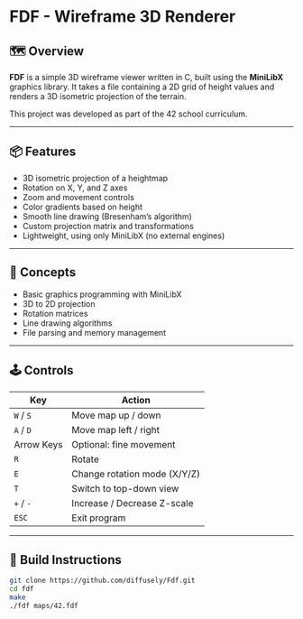 # FDF - Wireframe 3D Renderer

## 🗺️ Overview

**FDF** is a simple 3D wireframe viewer written in C, built using the **MiniLibX** graphics library. It takes a file containing a 2D grid of height values and renders a 3D isometric projection of the terrain.

This project was developed as part of the 42 school curriculum.

---

## 📦 Features

- 3D isometric projection of a heightmap
- Rotation on X, Y, and Z axes
- Zoom and movement controls
- Color gradients based on height
- Smooth line drawing (Bresenham’s algorithm)
- Custom projection matrix and transformations
- Lightweight, using only MiniLibX (no external engines)

---

## 🧠 Concepts

- Basic graphics programming with MiniLibX
- 3D to 2D projection
- Rotation matrices
- Line drawing algorithms
- File parsing and memory management

---

## 🕹️ Controls

| Key           | Action                      |
|---------------|-----------------------------|
| `W` / `S`     | Move map up / down          |
| `A` / `D`     | Move map left / right       |
| Arrow Keys    | Optional: fine movement     |
| `R`           | Rotate                      |
| `E`           | Change rotation mode (X/Y/Z)|
| `T`           | Switch to top-down view     |
| `+` / `-`     | Increase / Decrease Z-scale |
| `ESC`         | Exit program                |

---

## 🔧 Build Instructions

```bash
git clone https://github.com/diffusely/Fdf.git
cd fdf
make
./fdf maps/42.fdf